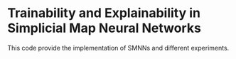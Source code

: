 # Trainability and Explainability in Simplicial Map Neural Networks

This code provide the implementation of SMNNs and different experiments.
